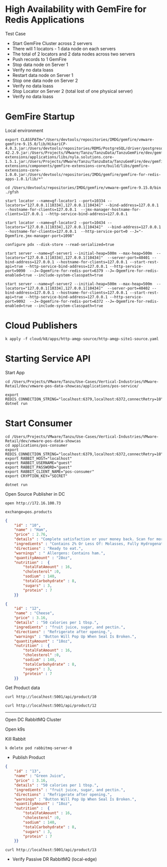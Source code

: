 

# High Availability with GemFire for Redis Applications

Test Case

- Start GemFire Cluster across 2 servers
- There will 1 locators - 1 data node on each servers
- The total of 2 locators and 2 data nodes across two servers
- Push records to 1 GemFire
- Stop data node on Server 1
- Verify no data loass
- Restart data node on Server 1
- Stop one data node on Server 2
- Verify no data loass
- Stop Locator on Server 2 (total lost of one physical server)
- Verify no data loass

# GemFire Startup

Local environment


```shell
export CLASSPATH="/Users/devtools/repositories/IMDG/gemfire/vmware-gemfire-9.15.0/lib/HikariCP-4.0.3.jar:/Users/devtools/repositories/RDMS/PostgreSQL/driver/postgresql-42.2.9.jar:/Users/Projects/VMware/Tanzu/TanzuData/TanzuGemFire/dev/gemfire-extensions/applications/libs/nyla.solutions.core-1.5.1.jar:/Users/Projects/VMware/Tanzu/TanzuData/TanzuGemFire/dev/gemfire-extensions/components/gemfire-extensions-core/build/libs/gemfire-extensions-core-1.0.0.jar:/Users/devtools/repositories/IMDG/gemfire/gemfire-for-redis-apps-1.0.1/lib/*"
```

```shell
cd /Users/devtools/repositories/IMDG/gemfire/vmware-gemfire-9.15.0/bin
./gfsh
```
```shell
start locator --name=gf-locator1 --port=10334 --locators="127.0.0.1[10334],127.0.0.1[10434]" --bind-address=127.0.0.1 --hostname-for-clients=127.0.0.1  --jmx-manager-hostname-for-clients=127.0.0.1 --http-service-bind-address=127.0.0.1
```
```shell
start locator --name=gf-locator2 --port=10434 --locators="127.0.0.1[10334],127.0.0.1[10434]"  --bind-address=127.0.0.1 --hostname-for-clients=127.0.0.1  --http-service-port=0 --J="-Dgemfire.jmx-manager-port=1098"
```

```shell
configure pdx --disk-store --read-serialized=true
```

```shell
start server --name=gf-server1 --initial-heap=500m --max-heap=500m  --locators="127.0.0.1[10334],127.0.0.1[10434]"  --server-port=40401 --bind-address=127.0.0.1 --hostname-for-clients=127.0.0.1 --start-rest-api=true --http-service-bind-address=127.0.0.1 --http-service-port=9090  --J=-Dgemfire-for-redis-port=6379 --J=-Dgemfire-for-redis-enabled=true --include-system-classpath=true 
```

```shell
start server --name=gf-server2 --initial-heap=500m --max-heap=500m  --locators="127.0.0.1[10334],127.0.0.1[10434]"  --server-port=40402 --bind-address=127.0.0.1 --hostname-for-clients=127.0.0.1 --start-rest-api=true --http-service-bind-address=127.0.0.1 --http-service-port=9092  --J=-Dgemfire-for-redis-port=6372 --J=-Dgemfire-for-redis-enabled=true --include-system-classpath=true 
```

# Cloud Publishers


```shell
k apply -f cloud/k8/apps/http-amqp-source/http-amqp-site1-source.yaml
```

# Starting Service API

Start App

```shell
cd /Users/Projects/VMware/Tanzu/Use-Cases/Vertical-Industries/VMware-Retail/dev/vmware-pos-data-showcas/applications/pos-service/

export REDIS_CONNECTION_STRING="localhost:6379,localhost:6372,connectRetry=10"
dotnet run
```

# Start Consumer


```shell
cd /Users/Projects/VMware/Tanzu/Use-Cases/Vertical-Industries/VMware-Retail/dev/vmware-pos-data-showcas
cd applications/pos-consumer
export REDIS_CONNECTION_STRING="localhost:6379,localhost:6372,connectRetry=10"
export RABBIT_HOST="localhost"
export RABBIT_USERNAME="guest"
export RABBIT_PASSWORD="guest"
export RABBIT_CLIENT_NAME="pos-consumer"
export CRYPTION_KEY="SECRET"

dotnet run
```


Open Source Publisher in DC

```shell
open http://172.16.100.73
```

```properties
exchange=pos.products
```

```json
{ 
    "id" : "10", 
    "name" : "Ham", 
    "price" : 2.76, 
    "details" : "Complete satisfaction or your money back. Scan for more food information.", 
    "ingredients" : "Contains 2% Or Less Of: Molasses, Fully Hydrogenated Vegetable Oils (Rapeseed And Soybean), Mono And Diglycerides, Salt.", 
    "directions" : "Ready to eat.", 
    "warnings" : " Allergens: Contains ham.", 
    "quantityAmount" : "28oz", 
    "nutrition" :  {
        "totalFatAmount" : 16,
        "cholesterol" :0,
        "sodium" : 140,
        "totalCarbohydrate" : 8,
        "sugars" : 3,
        "protein" : 7
    }}
```


```json
{ 
    "id" : "12", 
    "name" : "Cheese", 
    "price" : 3.16, 
    "details" : "50 calories per 1 tbsp.", 
    "ingredients" : "fruit juice, sugar, and pectin.", 
    "directions" : "Refrigerate after opening.", 
    "warnings" : "Button Will Pop Up When Seal Is Broken.", 
    "quantityAmount" : "18oz", 
    "nutrition" :  {
        "totalFatAmount" : 16,
        "cholesterol" :0,
        "sodium" : 140,
        "totalCarbohydrate" : 8,
        "sugars" : 3,
        "protein" : 7
    }}
```

Get Product data
```shell
curl http://localhost:5001/api/product/10
```
```shell
curl http://localhost:5001/api/product/12
```


----------------------------------

Open DC RabbitMQ Cluster



Open k9s

Kill Rabbit


```shell
k delete pod rabbitmq-server-0
```

- Publish Product


```json
{ 
    "id" : "13", 
    "name" : "Green Juice", 
    "price" : 3.16, 
    "details" : "50 calories per 1 tbsp.", 
    "ingredients" : "fruit juice, sugar, and pectin.", 
    "directions" : "Refrigerate after opening.", 
    "warnings" : "Button Will Pop Up When Seal Is Broken.", 
    "quantityAmount" : "18oz", 
    "nutrition" :  {
        "totalFatAmount" : 16,
        "cholesterol" :0,
        "sodium" : 140,
        "totalCarbohydrate" : 8,
        "sugars" : 3,
        "protein" : 7
    }}
```


```shell
curl http://localhost:5001/api/product/13
```


- Verify Passive DR RabbitMQ (local-edge)


